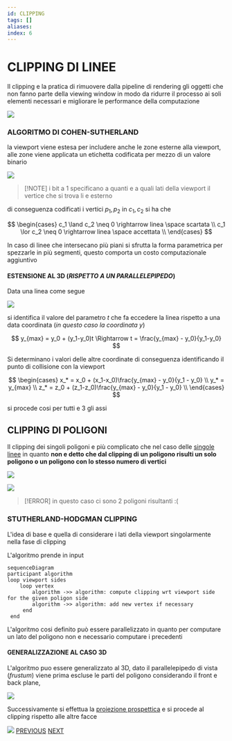 ```yaml
---
id: CLIPPING
tags: []
aliases: 
index: 6
---
```


# CLIPPING DI LINEE

Il clipping e la pratica di rimuovere dalla pipeline di rendering gli oggetti che non fanno parte della viewing window in modo da ridurre il processo ai soli elementi necessari e migliorare le performance della computazione

![](Pasted%20image%2020241217130907.png)

### ALGORITMO DI COHEN-SUTHERLAND

la viewport viene estesa per includere anche le zone esterne alla viewport, alle zone viene applicata un etichetta codificata per mezzo di un valore binario

![](Pasted%20image%2020241217160837.png)

>[!NOTE] i bit a $1$ specificano a quanti e a quali lati della viewport il vertice che si trova li e esterno

di conseguenza codificati i vertici $p_1,p_2$ in $c_1,c_2$ si ha che

$$
\begin{cases}
c_1 \land c_2 \neq 0 \rightarrow linea \space scartata \\
c_1 \lor c_2 \neq 0 \rightarrow linea \space accettata \\
\end{cases}
$$

In caso di linee che intersecano più piani si sfrutta la forma parametrica per spezzarle in più segmenti, questo comporta un costo computazionale aggiuntivo

#### ESTENSIONE AL 3D (*RISPETTO A UN PARALLELEPIPEDO*)


Data una linea come segue

![](Pasted%20image%2020241217161734.png)

si identifica il valore del parametro $t$ che fa eccedere la linea rispetto a una data coordinata (*in questo caso la coordinata $y$*) 

$$
y_{max} = y_0 + (y_1-y_0)t \Rightarrow t = \frac{y_{max} - y_0}{y_1-y_0}
$$

Si determinano i valori delle altre coordinate di conseguenza identificando il punto di collisione con la viewport

$$
\begin{cases}
x_* = x_0 + (x_1-x_0)\frac{y_{max} - y_0}{y_1 - y_0} \\
y_* = y_{max} \\
z_* = z_0 + (z_1-z_0)\frac{y_{max} - y_0}{y_1 - y_0} \\
\end{cases}
$$

si procede cosi per tutti e $3$ gli assi


## CLIPPING DI POLIGONI

Il clipping dei singoli poligoni e più complicato che nel caso delle [singole linee](CLIPPING.md) in quanto **non e detto che dal clipping di un poligono risulti un solo poligono o un poligono con lo stesso numero di vertici**

![](Pasted%20image%2020241217162658.png)

![](Pasted%20image%2020241217162717.png)
>[!ERROR] in questo caso ci sono 2 poligoni risultanti :(

### STUTHERLAND-HODGMAN CLIPPING

L'idea di base e quella di considerare i lati della viewport singolarmente nella fase di clipping

L'algoritmo prende in input 

```mermaid
sequenceDiagram
participant algorithm
loop viewport sides
	loop vertex
		algorithm ->> algorithm: compute clipping wrt viewport side for the given poligon side 
		algorithm ->> algorithm: add new vertex if necessary
	 end 
 end
```

L'algoritmo cosi definito può essere parallelizzato in quanto per computare un lato del poligono non e necessario computare i precedenti

#### GENERALIZZAZIONE AL CASO 3D

L'algoritmo puo essere generalizzato al 3D, dato il parallelepipedo di vista (*frustum*) viene prima escluse le parti del poligono considerando il front e back plane,

![](Pasted%20image%2020241217164259.png)

Successivamente si effettua la [proiezione prospettica](PROIEZIONE_PROSPETTICA.md) e si procede al clipping rispetto alle altre facce

![](Pasted%20image%2020241217164353.png)
[PREVIOUS](pages/PROIEZIONE_PROSPETTICA.md) [NEXT](pages/ILLUMINAZIONE.md)
